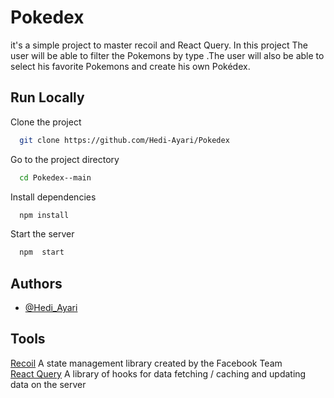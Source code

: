 
# Pokedex

it's a simple project to master recoil and React Query. In this project 
The user will be able to filter the Pokemons by type .The user will also be able to select his favorite Pokemons and create his own Pokédex.


## Run Locally

Clone the project

```bash
  git clone https://github.com/Hedi-Ayari/Pokedex
```

Go to the project directory

```bash
  cd Pokedex--main
```

Install dependencies

```bash
  npm install
```

Start the server

```bash
  npm  start
```


## Authors

- [@Hedi_Ayari](https://github.com/Hedi-Ayari)


## Tools

[Recoil](https://react-query.tanstack.com/) A state management library created by the Facebook Team   
[React Query](https://recoiljs.org/docs/introduction/getting-started) A library of hooks for data fetching / caching and updating data on the server


